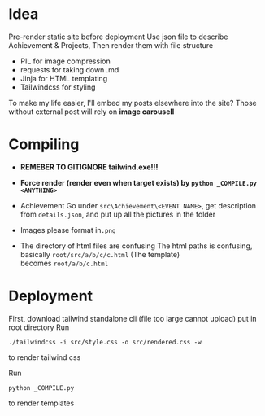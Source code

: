 # Idea
Pre-render static site before deployment
Use json file to describe Achievement & Projects, Then render them with file structure
- PIL for image compression
- requests for taking down .md
- Jinja for HTML templating
- Tailwindcss for styling

To make my life easier, I'll embed my posts elsewhere into the site?
Those without external post will rely on **image carousell**

# Compiling
- **REMEBER TO GITIGNORE tailwind.exe!!!**
- **Force render (render even when target exists) by `python _COMPILE.py <ANYTHING>`**
- Achievement
Go under `src\Achievement\<EVENT NAME>`, get description from `details.json`, and put up all the pictures in the folder

- Images please format in`.png`

- The directory of html files are confusing
The html paths is confusing,
basically `root/src/a/b/c/c.html` (The template)\
becomes `root/a/b/c.html`


# Deployment
First, download tailwind standalone cli (file too large cannot upload)
put in root directory
Run
```console
./tailwindcss -i src/style.css -o src/rendered.css -w
```
to render tailwind css

Run
```console
python _COMPILE.py
```
to render templates